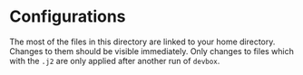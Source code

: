 # Configurations

The most of the files in this directory are linked to your home directory.
Changes to them should be visible immediately.
Only changes to files which with the `.j2` are only applied after another run of `devbox`. 
